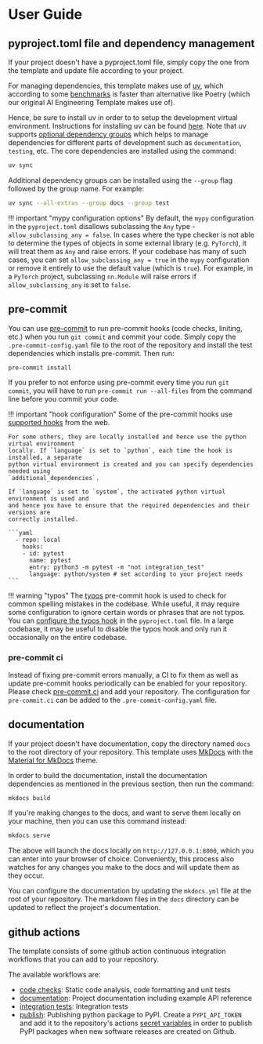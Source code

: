 # User Guide

## pyproject.toml file and dependency management

If your project doesn't have a pyproject.toml file, simply copy the one from the
template and update file according to your project.

For managing dependencies, this template makes use of [uv](https://docs.astral.sh/uv/),
which according to some [benchmarks](https://github.com/astral-sh/uv/blob/main/BENCHMARKS.md)
is faster than alternative like Poetry (which our original AI Engineering Template
makes use of).

Hence, be sure to install uv in order to to setup the development virtual environment.
Instructions for installing uv can be found [here](https://docs.astral.sh/uv/getting-started/installation/).
Note that uv supports [optional dependency groups](https://docs.astral.sh/uv/concepts/projects/dependencies/#dependency-groups)
which helps to manage dependencies for different parts of development such as `documentation`,
`testing`, etc. The core dependencies are installed using the command:

```bash
uv sync
```

Additional dependency groups can be installed using the `--group` flag followed
by the group name. For example:

```bash
uv sync --all-extras --group docs --group test
```

!!! important "mypy configuration options"
    By default, the `mypy` configuration in the `pyproject.toml` disallows subclassing
    the `Any` type - `allow_subclassing_any = false`. In cases where the type checker
    is not able to determine the types of objects in some external library (e.g. `PyTorch`),
    it will treat them as `Any` and raise errors. If your codebase has many of such
    cases, you can set `allow_subclassing_any = true` in the `mypy` configuration or
    remove it entirely to use the default value (which is `true`). For example, in
    a `PyTorch` project, subclassing `nn.Module` will raise errors if `allow_subclassing_any`
    is set to `false`.


## pre-commit

You can use [pre-commit](https://pre-commit.com/) to run pre-commit hooks (code checks,
liniting, etc.) when you run `git commit` and commit your code. Simply copy the
`.pre-commit-config.yaml` file to the root of the repository and install the test
dependencies which installs pre-commit. Then run:

```bash
pre-commit install
```

If you prefer to not enforce using pre-commit every time you run `git commit`,
you will have to run `pre-commit run --all-files` from the command line before you
commit your code.

!!! important "hook configuration"
    Some of the pre-commit hooks use [supported hooks](https://pre-commit.com/hooks.html)
    from the web.

    For some others, they are locally installed and hence use the python virtual environment
    locally. If `language` is set to `python`, each time the hook is installed, a separate
    python virtual environment is created and you can specify dependencies needed using
    `additional_dependencies`.

    If `language` is set to `system`, the activated python virtual environment is used and
    and hence you have to ensure that the required dependencies and their versions are
    correctly installed.

    ```yaml
      - repo: local
        hooks:
        - id: pytest
          name: pytest
          entry: python3 -m pytest -m "not integration_test"
          language: python/system # set according to your project needs
    ```

!!! warning "typos"
    The [typos](https://github.com/crate-ci/typos) pre-commit hook is used to check for
    common spelling mistakes in the codebase. While useful, it may require some
    configuration to ignore certain words or phrases that are not typos. You can
    [configure the typos hook](https://github.com/crate-ci/typos/blob/master/docs/reference.md)
    in the `pyproject.toml` file. In a large codebase, it may be useful to disable
    the typos hook and only run it occasionally on the entire codebase.


### pre-commit ci

Instead of fixing pre-commit errors manually, a CI to fix them as well as update
pre-commit hooks periodically can be enabled for your repository. Please check
[pre-commit.ci](https://pre-commit.ci/) and add your repository. The configuration for
``pre-commit.ci`` can be added to the ``.pre-commit-config.yaml`` file.


## documentation

If your project doesn't have documentation, copy the directory named `docs` to the root
directory of your repository. This template uses [MkDocs](https://www.mkdocs.org/) with
the [Material for MkDocs](https://squidfunk.github.io/mkdocs-material/) theme.

In order to build the documentation, install the documentation dependencies as mentioned
in the previous section, then run the command:

```bash
mkdocs build
```

If you're making changes to the docs, and want to serve them locally on your machine,
then you can use this command instead:

```bash
mkdocs serve
```

The above will launch the docs locally on `http://127.0.0.1:8000`, which you can
enter into your browser of choice. Conveniently, this process also watches for any
changes you make to the docs and will update them as they occur.

You can configure the documentation by updating the `mkdocs.yml` file at the root of
your repository. The markdown files in the `docs` directory can be updated to reflect
the project's documentation.


## github actions

The template consists of some github action continuous integration workflows that you
can add to your repository.

The available workflows are:

- [code checks](https://github.com/VectorInstitute/aieng-template/blob/main/.github/workflows/code_checks.yml): Static code analysis, code formatting and unit tests
- [documentation](https://github.com/VectorInstitute/aieng-template/blob/main/.github/workflows/docs.yml): Project documentation including example API reference
- [integration tests](https://github.com/VectorInstitute/aieng-template/blob/main/.github/workflows/integration_tests.yml): Integration tests
- [publish](https://github.com/VectorInstitute/aieng-template/blob/main/.github/workflows/publish.yml):
Publishing python package to PyPI. Create a `PYPI_API_TOKEN` and add it to the
repository's actions [secret variables](https://docs.github.com/en/actions/security-guides/using-secrets-in-github-actions)
in order to publish PyPI packages when new software releases are created on Github.
